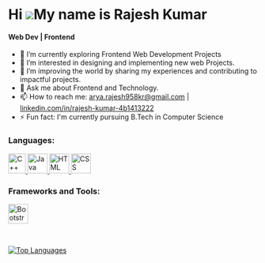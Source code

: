 Hi ![](https://user-images.githubusercontent.com/18350557/176309783-0785949b-9127-417c-8b55-ab5a4333674e.gif)My name is Rajesh Kumar
======================================================================================================================================
<h4>Web Dev | Frontend</h4>

- 🔭 I’m currently exploring Frontend Web Development Projects
- 🌱 I’m interested in designing and implementing new web Projects.
- 👯 I’m improving the world by sharing my experiences and contributing to impactful projects.
- 💬 Ask me about Frontend and Technology.
- 📫 How to reach me: arya.rajesh958kr@gmail.com | <a href="https://www.linkedin.com/in/rajesh-kumar-4b1413222/" target="_blank" rel="noreferrer">linkedin.com/in/rajesh-kumar-4b1413222</a>
- ⚡ Fun fact: I'm currently pursuing B.Tech in Computer Science


<h3 align="left">Languages:</h3>
<p align="left"><a href="https://en.cppreference.com/w/" target="_blank" rel="noreferrer"> <img src="https://upload.wikimedia.org/wikipedia/commons/thumb/1/18/ISO_C%2B%2B_Logo.svg/800px-ISO_C%2B%2B_Logo.svg.png" alt="C++" width="35" height="40"/> </a>
<a href="https://www.java.com/en/" target="_blank" rel="noreferrer"> <img src="https://encrypted-tbn0.gstatic.com/images?q=tbn:ANd9GcTebEl8E-h25YmpPHBpLT-vFcfHxtZKkLShW-kNmDSUVA&s" alt="Java" width="40" height="40"/> </a> <a href="https://developer.mozilla.org/en-US/docs/Web/HTML" target="_blank" rel="noreferrer"> <img src="https://upload.wikimedia.org/wikipedia/commons/thumb/6/61/HTML5_logo_and_wordmark.svg/640px-HTML5_logo_and_wordmark.svg.png" alt="HTML" width="40" height="40"/> </a> <a href="https://developer.mozilla.org/en-US/docs/Web/CSS" target="_blank" rel="noreferrer"> <img src="https://upload.wikimedia.org/wikipedia/commons/thumb/d/d5/CSS3_logo_and_wordmark.svg/1200px-CSS3_logo_and_wordmark.svg.png" alt="CSS" width="40" height="40"/> </a></p>

<h3 align="left">Frameworks and Tools:</h3>
<p align="left"> <a href="https://getbootstrap.com/" target="_blank" rel="noreferrer"> <img src="https://getbootstrap.com/docs/5.3/assets/brand/bootstrap-logo-shadow.png" alt="Bootstrap" width="40" height="40"/>  </p>
<br />

<a href="https://github.com/aryasaan" align="left"><img src="https://github-readme-stats.vercel.app/api/top-langs/?username=aryasaan&langs_count=10&title_color=22c55e&text_color=ffffff&icon_color=0891b2&bg_color=1c1917&hide_border=true&locale=en&custom_title=Top%20%Languages" alt="Top Languages" /></a>
